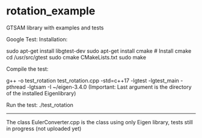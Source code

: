 # rotation_example
GTSAM library with examples and tests

Google Test:
Installation:

sudo apt-get install libgtest-dev
sudo apt-get install cmake # Install cmake
cd /usr/src/gtest
sudo cmake CMakeLists.txt
sudo make


Compile the test:

g++ -o test_rotation test_rotation.cpp -std=c++17 -lgtest -lgtest_main -pthread -lgtsam -I ~/eigen-3.4.0
(Important: Last argument is the directory of the installed Eigenlibrary)

Run the test:
./test_rotation

--------------------------------------------------------------------------------------------------------------

The class EulerConverter.cpp is the class using only Eigen library, tests still in progress (not uploaded yet)



